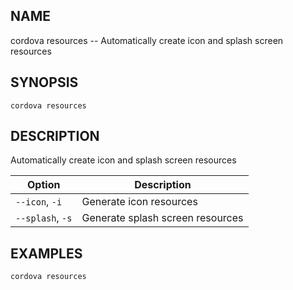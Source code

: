 
## NAME
cordova resources -- Automatically create icon and splash screen resources
  
## SYNOPSIS
    cordova resources 
  
## DESCRIPTION
Automatically create icon and splash screen resources





Option | Description
------ | ----------
`--icon`, `-i` | Generate icon resources
`--splash`, `-s` | Generate splash screen resources

## EXAMPLES
    cordova resources 
